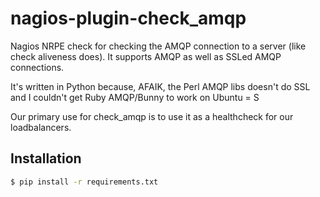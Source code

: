 nagios-plugin-check_amqp
========================

Nagios NRPE check for checking the AMQP connection to a server (like check aliveness does).
It supports AMQP as well as SSLed AMQP connections.

It's written in Python because, AFAIK, the Perl AMQP libs doesn't do SSL and I
couldn't get Ruby AMQP/Bunny to work on Ubuntu = S

Our primary use for check_amqp is to use it as a healthcheck for our
loadbalancers.

Installation
------------

```sh
$ pip install -r requirements.txt
```
